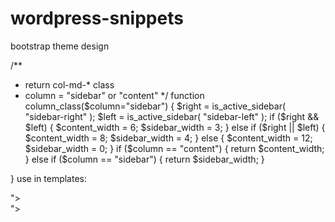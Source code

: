 # wordpress-snippets
bootstrap theme design


/**
 * return col-md-* class
 * column = "sidebar" or "content"
 */
function column_class($column="sidebar") {
	$right = is_active_sidebar( "sidebar-right" );
	$left = is_active_sidebar( "sidebar-left" );
	if ($right && $left) {
		$content_width = 6;
		$sidebar_width = 3;
		}
	else if ($right || $left) {
		$content_width = 8;
		$sidebar_width = 4;
		}
	else {
		$content_width = 12;
		$sidebar_width = 0;
		}
	if ($column == "content") {
		return $content_width;
	}
	else if ($column == "sidebar") {
		return $sidebar_width;
	}
	
}
use in templates:
<div id="primary" class="content-area col-md-<?php echo column_class("content"); ?>">
<div class="wrapper col-md-<?php echo column_class("sidebar"); ?>">
